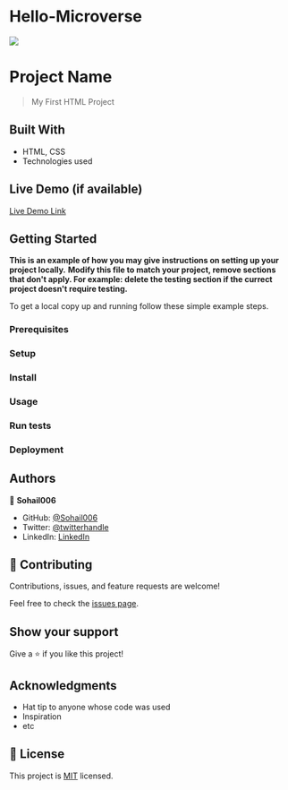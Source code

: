 # Hello-Microverse
![](https://img.shields.io/badge/Microverse-blueviolet)

# Project Name

> My First HTML Project


## Built With

- HTML, CSS
- Technologies used

## Live Demo (if available)

[Live Demo Link](https://livedemo.com)


## Getting Started

**This is an example of how you may give instructions on setting up your project locally.**
**Modify this file to match your project, remove sections that don't apply. For example: delete the testing section if the currect project doesn't require testing.**


To get a local copy up and running follow these simple example steps.

### Prerequisites

### Setup

### Install

### Usage

### Run tests

### Deployment



## Authors

👤 **Sohail006**

- GitHub: [@Sohail006](https://github.com/Sohail006)
- Twitter: [@twitterhandle](https://www.linkedin.com/in/sohail-anjum-547b6bab)
- LinkedIn: [LinkedIn](https://linkedin.com/in/linkedinhandle)

## 🤝 Contributing

Contributions, issues, and feature requests are welcome!

Feel free to check the [issues page](../../issues/).

## Show your support

Give a ⭐️ if you like this project!

## Acknowledgments

- Hat tip to anyone whose code was used
- Inspiration
- etc

## 📝 License

This project is [MIT](./MIT.md) licensed.

